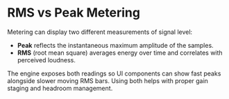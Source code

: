 # RMS vs Peak Metering

Metering can display two different measurements of signal level:

- **Peak** reflects the instantaneous maximum amplitude of the samples.
- **RMS** (root mean square) averages energy over time and correlates with
  perceived loudness.

The engine exposes both readings so UI components can show fast peaks alongside
slower moving RMS bars. Using both helps with proper gain staging and headroom
management.
